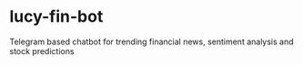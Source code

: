 # lucy-fin-bot
Telegram based chatbot for trending financial news, sentiment analysis and stock predictions
